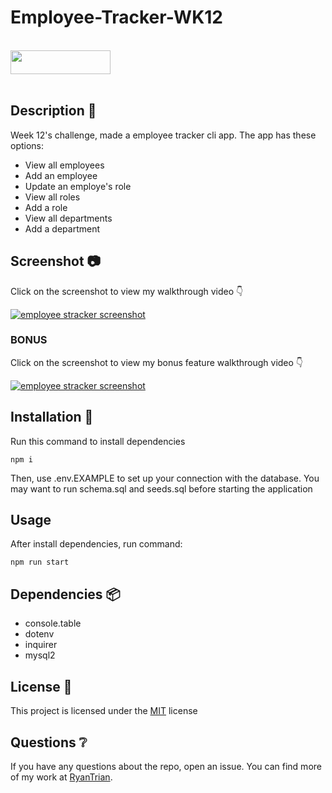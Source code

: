 # Employee-Tracker-WK12

<br>
<img width=160, height=38 src="https://img.shields.io/badge/license-MIT-important">
<br>
<br>

## Description 📃

Week 12's challenge, made a employee tracker cli app. The app has these options:
  * View all employees
  * Add an employee
  * Update an employe's role
  * View all roles
  * Add a role
  * View all departments
  * Add a department

## Screenshot 📷

Click on the screenshot to view my walkthrough video 👇

[![employee stracker screenshot](https://user-images.githubusercontent.com/82792300/203438192-7cd9ec7f-6242-4ea8-b162-f3dff88e7a66.png)](https://drive.google.com/file/d/1Rcf4fIlggAzTNlNnBr6CC6ZKlzi9ohsq/view?usp=sharing)

### BONUS

Click on the screenshot to view my bonus feature walkthrough video 👇

[![employee stracker screenshot](https://user-images.githubusercontent.com/82792300/203446789-e77b4e60-ea8a-48fa-930c-32ab69338137.png)](https://drive.google.com/file/d/1BQMOgdfxy3sp8slbt3ggKzVLvo-8KvZ4/view?usp=sharing)

## Installation 🔧

Run this command to install dependencies
```console
npm i
```
Then, use .env.EXAMPLE to set up your connection with the database.
You may want to run schema.sql and seeds.sql before starting the application

## Usage 

After install dependencies, run command:

```console
npm run start
```

## Dependencies 📦

* console.table
* dotenv
* inquirer
* mysql2

## License 🔑

This project is licensed under the [MIT](LICENSE) license

## Questions ❔

If you have any questions about the repo, open an issue. 
You can find more of my work at [RyanTrian](https://github.com/RyanTrian).
